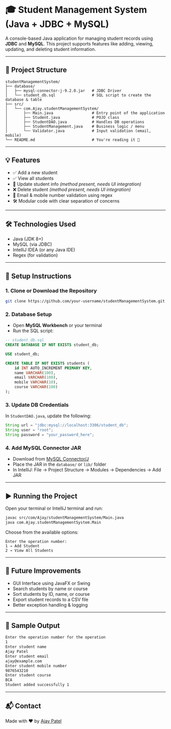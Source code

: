 # 🎓 Student Management System (Java + JDBC + MySQL)

A console-based Java application for managing student records using **JDBC** and **MySQL**. This project supports features like adding, viewing, updating, and deleting student information.

---

## 📁 Project Structure

```
studentManagementSystem/
├── database/
│   ├── mysql-connector-j-9.2.0.jar   # JDBC Driver
│   └── student_db.sql                # SQL script to create the database & table
├── src/
│   └── com.Ajay.studentManagementSystem/
│       ├── Main.java                 # Entry point of the application
│       ├── Student.java              # POJO class
│       ├── StudentDAO.java           # Handles DB operations
│       ├── StudentManagement.java    # Business logic / menu
│       └── Validator.java            # Input validation (email, mobile)
└── README.md                         # You're reading it 🙂
```

---

## 💡 Features

- ✅ Add a new student
- ✅ View all students
- 🔄 Update student info *(method present, needs UI integration)*
- ❌ Delete student *(method present, needs UI integration)*
- 📧 Email & mobile number validation using regex
- 🛠️ Modular code with clear separation of concerns

---

## 🛠 Technologies Used

- Java (JDK 8+)
- MySQL (via JDBC)
- IntelliJ IDEA (or any Java IDE)
- Regex (for validation)

---

## 🔧 Setup Instructions

### 1. Clone or Download the Repository
```bash
git clone https://github.com/your-username/studentManagementSystem.git
```

### 2. Database Setup

- Open **MySQL Workbench** or your terminal
- Run the SQL script:
```sql
-- student_db.sql
CREATE DATABASE IF NOT EXISTS student_db;

USE student_db;

CREATE TABLE IF NOT EXISTS students (
    id INT AUTO_INCREMENT PRIMARY KEY,
    name VARCHAR(100),
    email VARCHAR(100),
    mobile VARCHAR(10),
    course VARCHAR(100)
);
```

### 3. Update DB Credentials

In `StudentDAO.java`, update the following:
```java
String url = "jdbc:mysql://localhost:3306/student_db";
String user = "root";
String password = "your_password_here";
```

### 4. Add MySQL Connector JAR

- Download from [MySQL Connector/J](https://dev.mysql.com/downloads/connector/j/)
- Place the JAR in the `database/` or `lib/` folder
- In IntelliJ: File → Project Structure → Modules → Dependencies → Add JAR

---

## ▶️ Running the Project

Open your terminal or IntelliJ terminal and run:

```bash
javac src/com/Ajay/studentManagementSystem/Main.java
java com.Ajay.studentManagementSystem.Main
```

Choose from the available options:
```
Enter the operation number:
1 → Add Student
2 → View All Students
```

---

## 🚀 Future Improvements

- GUI Interface using JavaFX or Swing
- Search students by name or course
- Sort students by ID, name, or course
- Export student records to a CSV file
- Better exception handling & logging

---

## 📸 Sample Output

```bash
Enter the operation number for the operation
1
Enter student name
Ajay Patel
Enter student email
ajay@example.com
Enter student mobile number
9876543210
Enter student course
BCA
Student added successfully 1
```

---

## 📬 Contact

Made with ❤️ by [Ajay Patel](https://github.com/ajaypatel-ap02)
